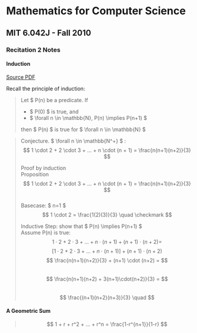 # Mathematics for Computer Science
## MIT 6.042J - Fall 2010
### Recitation 2 Notes

#### Induction

[Source PDF](https://ocw.mit.edu/courses/6-042j-mathematics-for-computer-science-fall-2010/d428ae6b0f85ba4c6520e0830e5f3964_MIT6_042JF10_rec02_sol.pdf)  
  
Recall the principle of induction:
  
> Let $ P(n) be a predicate. If  
> - $ P(0) $ is true, and  
> - $ \forall n \in \mathbb{N}, P(n) \implies P(n+1) $  
>  
> then $ P(n) $ is true for $ \forall n \in \mathbb{N} $  

> Conjecture. $ \forall n \in \mathbb{N^+} $ :
> $$ 1 \cdot 2 + 2 \cdot 3 + ... + n \cdot (n + 1) = \frac{n(n+1)(n+2)}{3} $$  
>  
> Proof by induction  
> Proposition  
> $$ 1 \cdot 2 + 2 \cdot 3 + ... + n \cdot (n + 1) = \frac{n(n+1)(n+2)}{3} $$  
> Basecase: $ n=1 $  
> $$ 1 \cdot 2 = \frac{1(2)(3)}{3} \quad \checkmark $$
>  
> Inductive Step: show that $ P(n) \implies P(n+1) $   
> Assume P(n) is true:  
> $$ 1 \cdot 2 + 2 \cdot 3 + ... + n \cdot (n+1) + (n+1) \cdot (n+2) =  $$
> $$ [1 \cdot 2 + 2 \cdot 3 + ... + n \cdot (n+1)] + (n+1) \cdot (n+2) $$
> $$ \frac{n(n+1)(n+2)}{3} + (n+1) \cdot (n+2)  = $$  
> $$ \frac{n(n+1)(n+2) + 3(n+1)\cdot(n+2)}{3} = $$  
> $$ \frac{(n+1)(n+2)(n+3)}{3} \quad $$  

#### A Geometric Sum

> $$ 1 + r + r^2 + ... + r^n = \frac{1-r^{n+1}}{1-r} $$  
